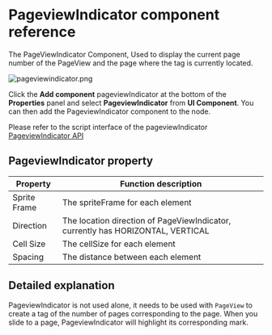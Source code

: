 # PageviewIndicator component reference

The PageViewIndicator Component, Used to display the current page number of the PageView and the page where the tag is currently located.

![pageviewindicator.png](./pageviewindicator/pageviewindicator.png)

Click the **Add component** pageviewIndicator at the bottom of the **Properties** panel and select **PageviewIndicator** from **UI Component**. You can then add the PageviewIndicator component to the node.

Please refer to the script interface of the pageviewIndicator [PageviewIndicator API](../../../api/en/classes/PageViewIndicator.html)

## PageviewIndicator property

| Property    |   Function description |
| ----------- | ----------- |
| Sprite Frame | The spriteFrame for each element |
| Direction    | The location direction of PageViewIndicator, currently has HORIZONTAL, VERTICAL |
| Cell Size    | The cellSize for each element |
| Spacing      | The distance between each element |


## Detailed explanation

PageviewIndicator is not used alone, it needs to be used with `PageView` to create a tag of the number of pages corresponding to the page. When you slide to a page, PageviewIndicator will highlight its corresponding mark.
